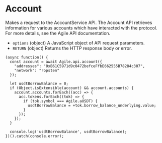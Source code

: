 # Account

Makes a request to the AccountService API. The Account API retrieves information for various accounts which have interacted with the protocol. For more details, see the Agile API documentation.

* `options` \(object\) A JavaScript object of API request parameters.
* `RETURN` \(object\) Returns the HTTP response body or error.

```text
(async function() {
  const account = await Agile.api.account({
    "addresses": "0xB61C5971d9c0472befceFfbE662555B78284c307",
    "network": "ropsten"
  });

  let usdtBorrowBalance = 0;
  if (Object.isExtensible(account) && account.accounts) {
    account.accounts.forEach((acc) => {
      acc.tokens.forEach((tok) => {
        if (tok.symbol === Agile.aUSDT) {
          usdtBorrowBalance = +tok.borrow_balance_underlying.value;
        }
      });
    });
  }

  console.log('usdtBorrowBalance', usdtBorrowBalance);
})().catch(console.error);
```


